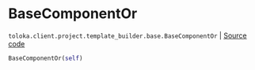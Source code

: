 # BaseComponentOr
`toloka.client.project.template_builder.base.BaseComponentOr` | [Source code](https://github.com/Toloka/toloka-kit/blob/v1.2.3/src/client/project/template_builder/base.py#L139)

```python
BaseComponentOr(self)
```

